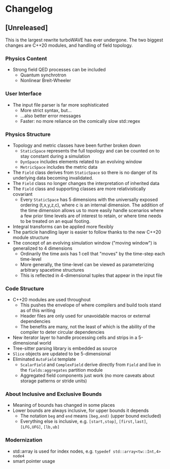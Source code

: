 # Changelog

## [Unreleased]

This is the largest rewrite turboWAVE has ever undergone.
The two biggest changes are C++20 modules, and handling of field topology.

### Physics Content

* Strong field QED processes can be included
    - Quantum synchrotron
    - Nonlinear Breit-Wheeler

### User Interface

* The input file parser is far more sophisticated
    - More strict syntax, but...
    - ...also better error messages
    - Faster: no more reliance on the comically slow std::regex

### Physics Structure

* Topology and metric classes have been further broken down
    - `StaticSpace` represents the full topology and can be counted on to stay constant during a simulation
    - `DynSpace` includes elements related to an evolving window
    - `MetricSpace` includes the metric data
* The `Field` class derives from `StaticSpace` so there is no danger of its underlying data becoming invalidated.
* The `Field` class no longer changes the interpretation of inherited data
* The `Field` class and supporting classes are more relativistically covariant
    - Every `StaticSpace` has 5 dimensions with the universally exposed ordering (t,x,y,z,c), where c is an internal dimension.  The addition of the time dimension allows us to more easily handle scenarios where a few prior time levels are of interest to retain, or where time needs to be treated on an equal footing.
* Integral transforms can be applied more flexibly
* The particle handling layer is easier to follow thanks to the new C++20 module structure
* The concept of an evolving simulation window ("moving window") is generalized to 4 dimensions
    - Ordinarily the time axis has 1 cell that "moves" by the time-step each time-level
    - More generally, the time-level can be viewed as parameterizing arbitrary spacetime structures
    - This is reflected in 4-dimensional tuples that appear in the input file

### Code Structure

* C++20 modules are used throughout
    - This pushes the envelope of where compilers and build tools stand as of this writing
    - Header files are only used for unavoidable macros or external dependencies
    - The benefits are many, not the least of which is the ability of the compiler to deter circular dependencies
* New iterator layer to handle processing cells and strips in a 5-dimensional world
* Tree-sitter parsing library is embedded as source
* `Slice` objects are updated to be 5-dimensional
* Eliminated `AutoField` template
    - `ScalarField` and `ComplexField` derive directly from `Field` and live in the `fields:aggregates` partition module
    - Aggregated field components just work (no more caveats about storage patterns or stride units)

### About Inclusive and Exclusive Bounds

* Meaning of bounds has changed in some places
* Lower bounds are always inclusive, for upper bounds it depends
    - The notation `beg` and `end` means `[beg,end)` (upper bound excluded)
    - Everything else is inclusive, e.g. `[start,stop]`, `[first,last]`, `[LFG,UFG]`, `[lb,ub]`

### Modernization

* std::array is used for index nodes, e.g. `typedef std::array<tw::Int,4> node4`
* smart pointer usage